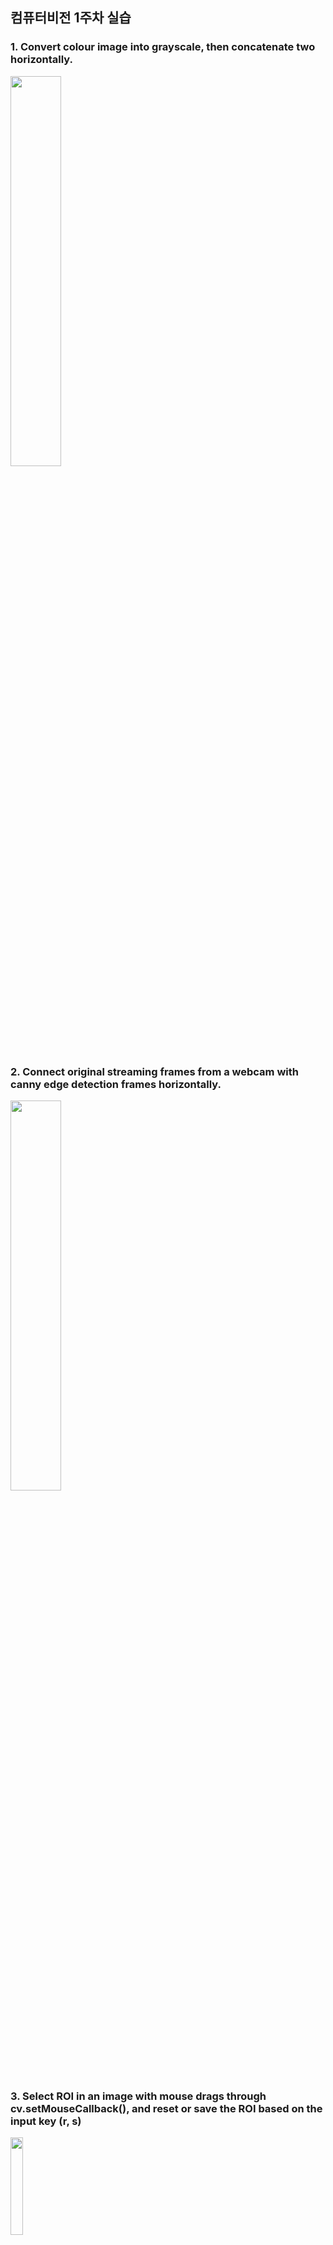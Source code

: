 ## 컴퓨터비전 1주차 실습

### 1. Convert colour image into grayscale, then concatenate two horizontally.
<img src="https://github.com/user-attachments/assets/09d15aab-9924-486f-bde1-903297d15627" width="40%">

### 2.  Connect original streaming frames from a webcam with canny edge detection frames horizontally.
<img src="https://github.com/user-attachments/assets/c6025e46-7f69-46fc-a46c-6b7f9527f819" width="40%">

### 3.  Select ROI in an image with mouse drags through cv.setMouseCallback(), and reset or save the ROI based on the input key (r, s)
<img src="https://github.com/user-attachments/assets/9b588bce-588f-4618-930f-ea6abc260f8b" width="20%">


